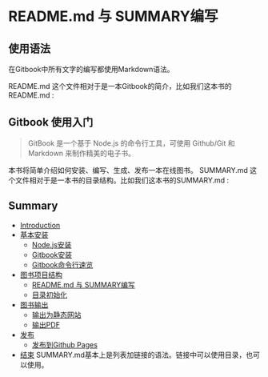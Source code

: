 # README.md 与 SUMMARY编写

## 使用语法

在Gitbook中所有文字的编写都使用Markdown语法。

README.md
这个文件相对于是一本Gitbook的简介，比如我们这本书的README.md :

## Gitbook 使用入门


> GitBook 是一个基于 Node.js 的命令行工具，可使用 Github/Git 和 Markdown 来制作精美的电子书。

本书将简单介绍如何安装、编写、生成、发布一本在线图书。
SUMMARY.md
这个文件相对于是一本书的目录结构。比如我们这本书的SUMMARY.md :

## Summary

* [Introduction](README.md)
* [基本安装](howtouse/README.md)
   * [Node.js安装](howtouse/nodejsinstall.md)
   * [Gitbook安装](howtouse/gitbookinstall.md)
   * [Gitbook命令行速览](howtouse/gitbookcli.md)
* [图书项目结构](book/README.md)
   * [README.md 与 SUMMARY编写](book/file.md)
   * [目录初始化](book/prjinit.md)
* [图书输出](output/README.md)
   * [输出为静态网站](output/outfile.md)
   * [输出PDF](output/pdfandebook.md)
* [发布](publish/README.md)
   * [发布到Github Pages](publish/gitpages.md)
* [结束](end/README.md)
SUMMARY.md基本上是列表加链接的语法。链接中可以使用目录，也可以使用。